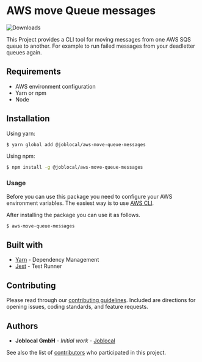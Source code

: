 # AWS move Queue messages

![Downloads](https://img.shields.io/npm/dt/@joblocal\/aws-move-queue-messages.svg)

This Project provides a CLI tool for moving messages from one AWS SQS queue to another.
For example to run failed messages from your deadletter queues again.

## Requirements
- AWS environment configuration
- Yarn or npm
- Node

## Installation

Using yarn:
```sh
$ yarn global add @joblocal/aws-move-queue-messages
```

Using npm:

```sh
$ npm install -g @joblocal/aws-move-queue-messages
```

### Usage
Before you can use this package you need to configure your AWS environment
variables. The easiest way is to use [AWS CLI](https://aws.amazon.com/de/cli/).

After installing the package you can use it as follows.

```sh
$ aws-move-queue-messages
```

## Built with
* [Yarn](https://yarnpkg.com/lang/en/) - Dependency Management
* [Jest](https://facebook.github.io/jest/) - Test Runner

## Contributing
Please read through our [contributing guidelines](https://github.com/joblocal/aws-move-queue-messages/blob/master/CONTRIBUTING.md). Included are directions for opening issues, coding standards, and feature requests.


## Authors
* **Joblocal GmbH** - *Initial work* - [Joblocal](https://github.com/joblocal)

See also the list of [contributors](https://github.com/joblocal/aws-move-queue-messages/contributors) who participated in this project.
